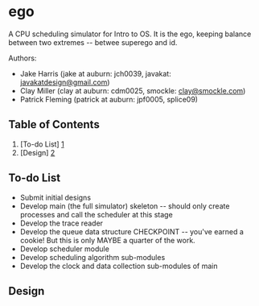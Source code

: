 ego
===

A CPU scheduling simulator for Intro to OS. It is the ego, keeping balance between two extremes -- betwee superego and id.

Authors:
* Jake Harris (jake at auburn: jch0039, javakat: javakatdesign@gmail.com)
* Clay Miller (clay at auburn: cdm0025, smockle: clay@smockle.com)
* Patrick Fleming (patrick at auburn: jpf0005, splice09)


Table of Contents
-----------------
1. [To-do List] [1]
2. [Design] [2]


To-do List
----------
* Submit initial designs
* Develop main (the full simulator) skeleton -- should only create processes and call the scheduler at this stage
* Develop the trace reader
* Develop the queue data structure
CHECKPOINT -- you've earned a cookie! But this is only MAYBE a quarter of the work.
* Develop scheduler module
* Develop scheduling algorithm sub-modules
* Develop the clock and data collection sub-modules of main

Design
------



[1]: #to-do-list "To-do List"
[2]: #design "Design"
